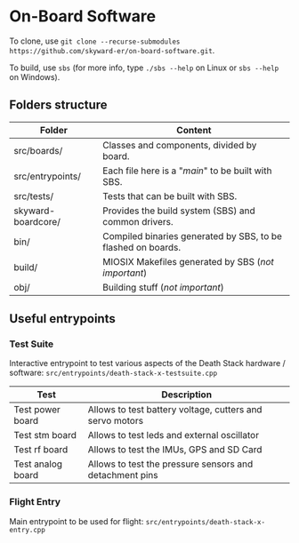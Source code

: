 # On-Board Software

To clone, use `git clone --recurse-submodules https://github.com/skyward-er/on-board-software.git`.

To build, use `sbs` (for more info, type `./sbs --help` on Linux or `sbs --help` on Windows).

## Folders structure

|   Folder               |   Content                                                    |
| ---------------------- | ------------------------------------------------------------ |
| src/boards/            | Classes and components, divided by board.                    |
| src/entrypoints/       | Each file here is a "*main*" to be built with SBS.           |
| src/tests/             | Tests that can be built with SBS.                            |
| skyward-boardcore/     | Provides the build system (SBS) and common drivers.          |
| bin/                   | Compiled binaries generated by SBS, to be flashed on boards. |
| build/                 | MIOSIX Makefiles generated by SBS (*not important*)          |
| obj/                   | Building stuff (*not important*)                             |


## Useful entrypoints

### Test Suite
Interactive entrypoint to test various aspects of the Death Stack hardware / software: `src/entrypoints/death-stack-x-testsuite.cpp` 

| Test              | Description                                              |
| ----------------- | -------------------------------------------------------- |
| Test power board  | Allows to test battery voltage, cutters and servo motors |
| Test stm board    | Allows to test leds and external oscillator              | 
| Test rf board     | Allows to test the IMUs, GPS and SD Card                 |
| Test analog board | Allows to test the pressure sensors and detachment pins  |

### Flight Entry
Main entrypoint to be used for flight: `src/entrypoints/death-stack-x-entry.cpp`